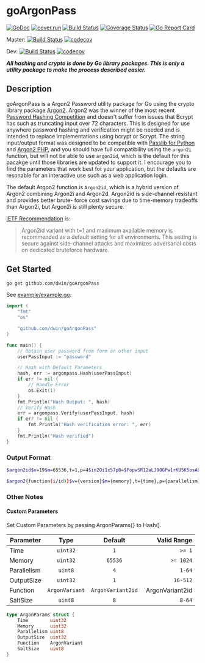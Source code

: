 # goArgonPass

[![GoDoc](https://godoc.org/github.com/dwin/goArgonPass?status.svg)](https://godoc.org/github.com/dwin/goArgonPass)
[![cover.run](https://cover.run/go/github.com/dwin/goArgonPass.svg?style=flat&tag=golang-1.10)](https://cover.run/go?tag=golang-1.10&repo=github.com%2Fdwin%2FgoArgonPass)
[![Build Status](https://travis-ci.org/dwin/goArgonPass.svg?branch=master)](https://travis-ci.org/dwin/goArgonPass)
[![Coverage Status](https://coveralls.io/repos/github/dwin/goArgonPass/badge.svg?branch=master)](https://coveralls.io/github/dwin/goArgonPass?branch=master)
[![Go Report Card](https://goreportcard.com/badge/github.com/dwin/goArgonPass)](https://goreportcard.com/report/github.com/dwin/goArgonPass)

Master:
[![Build Status](https://drone.github.dlsmi.com/api/badges/dwin/goArgonPass/status.svg)](https://drone.github.dlsmi.com/dwin/goArgonPass)
[![codecov](https://codecov.io/gh/dwin/goArgonPass/branch/master/graph/badge.svg)](https://codecov.io/gh/dwin/goArgonPass)

Dev:
[![Build Status](https://drone.github.dlsmi.com/api/badges/dwin/goArgonPass/status.svg?ref=/refs/heads/dev)](https://drone.github.dlsmi.com/dwin/goArgonPass)
[![codecov](https://codecov.io/gh/dwin/goArgonPass/branch/dev/graph/badge.svg)](https://codecov.io/gh/dwin/goArgonPass)

**_All hashing and crypto is done by Go library packages. This is only a utility package to make the process described easier._**

## Description

goArgonPass is a Argon2 Password utility package for Go using the crypto library package [Argon2](https://godoc.org/golang.org/x/crypto/argon2). Argon2 was the winner of the most recent [Password Hashing Competition](https://password-hashing.net/#phc) and doesn't suffer from issues that Bcrypt has such as truncating input over 72 characters. This is designed for use anywhere password hashing and verification might be needed and is intended to replace implementations using bcrypt or Scrypt. The string input/output format was designed to be compatible with [Passlib for Python](https://passlib.readthedocs.io/en/stable/lib/passlib.hash.argon2.html) and [Argon2 PHP](https://wiki.php.net/rfc/argon2_password_hash), and you should have full compatibility using the `argon2i` function, but will not be able to use `argon2id`, which is the default for this pacakge until those libraries are updated to support it. I encourage you to find the parameters that work best for your application, but the defaults are resonable for an interactive use such as a web application login.

The default Argon2 function is `Argon2id`, which is a hybrid version of Argon2 combining Argon2i and Argon2d. Argon2id is side-channel resistant and provides better brute- force cost savings due to time-memory tradeoffs than Argon2i, but Argon2i is still plenty secure.

[IETF Recommendation](https://tools.ietf.org/html/draft-irtf-cfrg-argon2-03#section-9.4) is:

> Argon2id variant with t=1 and maximum available memory is recommended as a default setting for all environments. This setting is secure against side-channel attacks and maximizes adversarial costs on dedicated bruteforce hardware.

## Get Started

```bash
go get github.com/dwin/goArgonPass
```

See [example/example.go](https://github.com/dwin/goArgonPass/blob/master/example/example.go):

```go
import (
    "fmt"
    "os"

    "github.com/dwin/goArgonPass"
)

func main() {
    // Obtain user password from form or other input
    userPassInput := "password"

    // Hash with Default Parameters
    hash, err := argonpass.Hash(userPassInput)
    if err != nil {
        // Handle Error
        os.Exit(1)
    }
    fmt.Println("Hash Output: ", hash)
    // Verify Hash
    err = argonpass.Verify(userPassInput, hash)
    if err != nil {
        fmt.Println("Hash verification error: ", err)
    }
    fmt.Println("Hash verified")
}

```

### Output Format

```bash
$argon2id$v=19$m=65536,t=1,p=4$in2Oi1x57p0=$FopwSR12aLJ9OGPw1rKU5K5osAOGxOJzxC/shk+i850=

$argon2{function(i/id)}$v={version}$m={memory},t={time},p={parallelism}${salt(base64)}${digest(base64)}
```

### Other Notes

#### Custom Parameters

Set Custom Parameters by passing ArgonParams{} to Hash().

| Parameter   |      Type      |      Default      |                        Valid Range |
| ----------- | :------------: | :---------------: | ---------------------------------: |
| Time        |    `uint32`    |        `1`        |                             `>= 1` |
| Memory      |    `uint32`    |      `65536`      |                          `>= 1024` |
| Parallelism |    `uint8`     |        `4`        |                             `1-64` |
| OutputSize  |    `uint32`    |        `1`        |                           `16-512` |
| Function    | `ArgonVariant` | `ArgonVariant2id` | `ArgonVariant2id | ArgonVariant2i` |
| SaltSize    |    `uint8`     |        `8`        |                             `8-64` |

```go
type ArgonParams struct {
    Time        uint32
    Memory      uint32
    Parallelism uint8
    OutputSize  uint32
    Function    ArgonVariant
    SaltSize    uint8
}
```